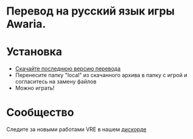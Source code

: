 # Перевод на русский язык игры Awaria.

# Установка
- [Скачайте последнюю версию перевода](https://github.com/OneCodeUnit/Awaria-ru/releases/latest)
- Перенесите папку "local" из скачанного архива в папку с игрой и согласитесь на замену файлов
- Можно играть!

# Сообщество
Следите за новыми работами VRE в нашем [дискорде](https://discord.gg/GB2e2VhgVE)
